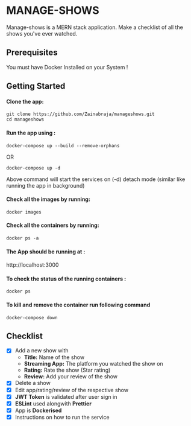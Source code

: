 # MANAGE-SHOWS

Manage-shows is a MERN stack application. Make a checklist of all the shows you've ever watched. 


## Prerequisites

You must have Docker Installed on your System !


## Getting Started

#### Clone the app:

```
git clone https://github.com/Zainabraja/manageshows.git
cd manageshows
```

#### Run the app using :

```
docker-compose up --build --remove-orphans
```

OR

```
docker-compose up -d
```

Above command will start the services on (-d) detach mode (similar like running the app in background)



#### Check all the images by running:

```
docker images
```


#### Check all the containers by running:

```
docker ps -a
```


#### The App should be running at : 

http://localhost:3000


#### To check the status of the running containers :

```
docker ps
```


#### To kill and remove the container run following command

```
docker-compose down
```

## Checklist

- [x] Add a new show with
  - **Title:** Name of the show
  - **Streaming App:** The platform you watched the show on
  - **Rating:** Rate the show (Star rating)
  - **Review:** Add your review of the show
- [x] Delete a show
- [x] Edit app/rating/review of the respective show
- [x] **JWT Token** is validated after user sign in
- [x] **ESLint** used alongwith **Prettier**
- [x] App is **Dockerised**
- [x] Instructions on how to run the service

